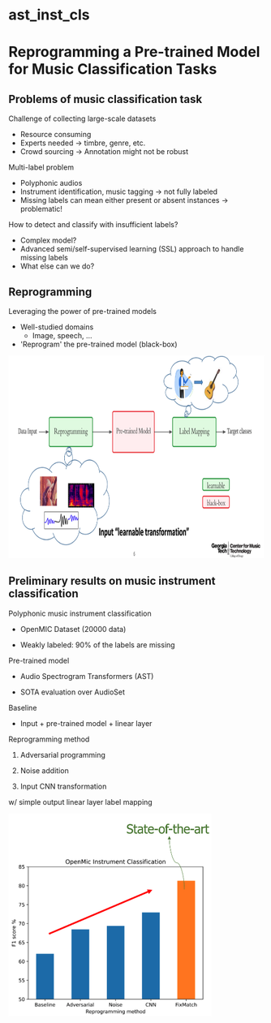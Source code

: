 # ast_inst_cls

# Reprogramming a Pre-trained Model for Music Classification Tasks

## Problems of music classification task
Challenge of collecting large-scale datasets
- Resource consuming
- Experts needed -> timbre, genre, etc.
- Crowd sourcing -> Annotation might not be robust

Multi-label problem
 - Polyphonic audios
 - Instrument identification, music tagging -> not fully labeled
 - Missing labels can mean either present or absent instances  -> problematic!

How to detect and classify with insufficient labels?​
- Complex model?
- Advanced semi/self-supervised learning (SSL) approach to handle missing labels
- What else can we do?


## Reprogramming
Leveraging the power of pre-trained models
 - Well-studied domains​
   - Image, speech, …
 - 'Reprogram' the pre-trained model (black-box)

<img src="https://github.com/hchen605/ast_inst_cls/blob/master/fig/reprogramming%20blk.png" width="9500" height="400" />

## Preliminary results on music instrument classification

Polyphonic music instrument classification​

 - OpenMIC Dataset (20000 data)​

 - Weakly labeled: 90% of the labels are missing​

Pre-trained model

- Audio Spectrogram Transformers (AST)​

- SOTA evaluation over AudioSet​

Baseline​

- Input + pre-trained model + linear layer​

Reprogramming method​

1. Adversarial programming​

2. Noise addition​

3. Input CNN transformation​

w/ simple output linear layer label mapping

<img src="https://github.com/hchen605/ast_inst_cls/blob/master/fig/reprogramming%20result.png" width="400" height="400" />

